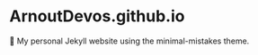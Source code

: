 # ArnoutDevos.github.io
:triangular_ruler: My personal Jekyll website using the minimal-mistakes theme.
